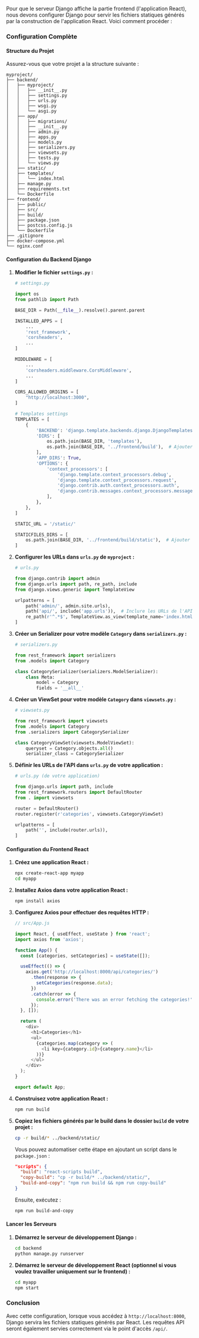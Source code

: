 Pour que le serveur Django affiche la partie frontend (l'application React), nous devons configurer Django pour servir les fichiers statiques générés par la construction de l'application React. Voici comment procéder :

### Configuration Complète

#### Structure du Projet

Assurez-vous que votre projet a la structure suivante :
```
myproject/
├── backend/
│   ├── myproject/
│   │   ├── __init__.py
│   │   ├── settings.py
│   │   ├── urls.py
│   │   ├── wsgi.py
│   │   └── asgi.py
│   ├── app/
│   │   ├── migrations/
│   │   ├── __init__.py
│   │   ├── admin.py
│   │   ├── apps.py
│   │   ├── models.py
│   │   ├── serializers.py
│   │   ├── viewsets.py
│   │   ├── tests.py
│   │   └── views.py
│   ├── static/
│   ├── templates/
│   │   └── index.html
│   ├── manage.py
│   ├── requirements.txt
│   └── Dockerfile
├── frontend/
│   ├── public/
│   ├── src/
│   ├── build/
│   ├── package.json
│   ├── postcss.config.js
│   └── Dockerfile
├── .gitignore
├── docker-compose.yml
└── nginx.conf
```

#### Configuration du Backend Django

1. **Modifier le fichier `settings.py` :**

   ```python
   # settings.py

   import os
   from pathlib import Path

   BASE_DIR = Path(__file__).resolve().parent.parent

   INSTALLED_APPS = [
       ...
       'rest_framework',
       'corsheaders',
       ...
   ]

   MIDDLEWARE = [
       ...
       'corsheaders.middleware.CorsMiddleware',
       ...
   ]

   CORS_ALLOWED_ORIGINS = [
       "http://localhost:3000",
   ]

   # Templates settings
   TEMPLATES = [
       {
           'BACKEND': 'django.template.backends.django.DjangoTemplates',
           'DIRS': [
               os.path.join(BASE_DIR, 'templates'),
               os.path.join(BASE_DIR, '../frontend/build'),  # Ajouter le chemin vers le build de React
           ],
           'APP_DIRS': True,
           'OPTIONS': {
               'context_processors': [
                   'django.template.context_processors.debug',
                   'django.template.context_processors.request',
                   'django.contrib.auth.context_processors.auth',
                   'django.contrib.messages.context_processors.messages',
               ],
           },
       },
   ]

   STATIC_URL = '/static/'

   STATICFILES_DIRS = [
       os.path.join(BASE_DIR, '../frontend/build/static'),  # Ajouter le chemin vers le dossier static du build de React
   ]
   ```

2. **Configurer les URLs dans `urls.py` de `myproject` :**

   ```python
   # urls.py

   from django.contrib import admin
   from django.urls import path, re_path, include
   from django.views.generic import TemplateView

   urlpatterns = [
       path('admin/', admin.site.urls),
       path('api/', include('app.urls')),  # Inclure les URLs de l'API
       re_path(r'^.*$', TemplateView.as_view(template_name='index.html')),  # Servir le frontend React
   ]
   ```

3. **Créer un Serializer pour votre modèle `Category` dans `serializers.py` :**

   ```python
   # serializers.py

   from rest_framework import serializers
   from .models import Category

   class CategorySerializer(serializers.ModelSerializer):
       class Meta:
           model = Category
           fields = '__all__'
   ```

4. **Créer un ViewSet pour votre modèle `Category` dans `viewsets.py` :**

   ```python
   # viewsets.py

   from rest_framework import viewsets
   from .models import Category
   from .serializers import CategorySerializer

   class CategoryViewSet(viewsets.ModelViewSet):
       queryset = Category.objects.all()
       serializer_class = CategorySerializer
   ```

5. **Définir les URLs de l'API dans `urls.py` de votre application :**

   ```python
   # urls.py (de votre application)

   from django.urls import path, include
   from rest_framework.routers import DefaultRouter
   from . import viewsets

   router = DefaultRouter()
   router.register(r'categories', viewsets.CategoryViewSet)

   urlpatterns = [
       path('', include(router.urls)),
   ]
   ```

#### Configuration du Frontend React

1. **Créez une application React :**

   ```bash
   npx create-react-app myapp
   cd myapp
   ```

2. **Installez Axios dans votre application React :**

   ```bash
   npm install axios
   ```

3. **Configurez Axios pour effectuer des requêtes HTTP :**

   ```javascript
   // src/App.js

   import React, { useEffect, useState } from 'react';
   import axios from 'axios';

   function App() {
     const [categories, setCategories] = useState([]);

     useEffect(() => {
       axios.get('http://localhost:8000/api/categories/')
         .then(response => {
           setCategories(response.data);
         })
         .catch(error => {
           console.error('There was an error fetching the categories!', error);
         });
     }, []);

     return (
       <div>
         <h1>Categories</h1>
         <ul>
           {categories.map(category => (
             <li key={category.id}>{category.name}</li>
           ))}
         </ul>
       </div>
     );
   }

   export default App;
   ```

4. **Construisez votre application React :**

   ```bash
   npm run build
   ```

5. **Copiez les fichiers générés par le build dans le dossier `build` de votre projet :**

   ```bash
   cp -r build/* ../backend/static/
   ```

   Vous pouvez automatiser cette étape en ajoutant un script dans le `package.json` :

   ```json
   "scripts": {
     "build": "react-scripts build",
     "copy-build": "cp -r build/* ../backend/static/",
     "build-and-copy": "npm run build && npm run copy-build"
   }
   ```

   Ensuite, exécutez :

   ```bash
   npm run build-and-copy
   ```

#### Lancer les Serveurs

1. **Démarrez le serveur de développement Django :**

   ```bash
   cd backend
   python manage.py runserver
   ```

2. **Démarrez le serveur de développement React (optionnel si vous voulez travailler uniquement sur le frontend) :**

   ```bash
   cd myapp
   npm start
   ```

### Conclusion

Avec cette configuration, lorsque vous accédez à `http://localhost:8000`, Django servira les fichiers statiques générés par React. Les requêtes API seront également servies correctement via le point d'accès `/api/`.
